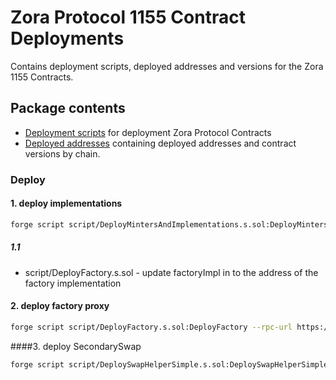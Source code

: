 # Zora Protocol 1155 Contract Deployments

Contains deployment scripts, deployed addresses and versions for the Zora 1155 Contracts.

## Package contents

- [Deployment scripts](./script/) for deployment Zora Protocol Contracts
- [Deployed addresses](./addresses/) containing deployed addresses and contract versions by chain.

### Deploy

#### 1. deploy implementations

```bash
forge script script/DeployMintersAndImplementations.s.sol:DeployMintersAndImplementations --rpc-url https://sepolia.base.org --private-key PRIVATE_KEY --broadcast --verify --etherscan-api-key BASESCAN_API_KEY -vvvv
```

##### 1.1

- script/DeployFactory.s.sol - update factoryImpl in to the address of the factory implementation

#### 2. deploy factory proxy

```bash
forge script script/DeployFactory.s.sol:DeployFactory --rpc-url https://sepolia.base.org --private-key PRIVATE_KEY --broadcast --verify --etherscan-api-key BASESCAN_API_KEY -vvvv
```

####3. deploy SecondarySwap

```bash
forge script script/DeploySwapHelperSimple.s.sol:DeploySwapHelperSimple --rpc-url https://sepolia.base.org --private-key PRIVATE_KEY --broadcast --verify --etherscan-api-key BASESCAN_API_KEY -vvvv
```
